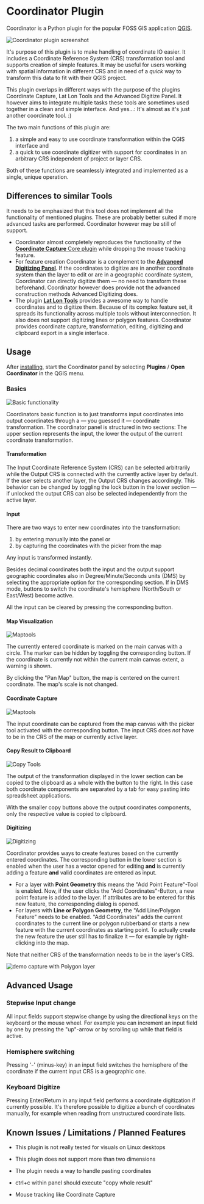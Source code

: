# Coordinator Plugin

Coordinator is a Python plugin for the popular FOSS GIS application [QGIS](https://qgis.org).

![Coordinator plugin screenshot](help/images/screen_main.png)

It's purpose of this plugin is to make handling of coordinate IO easier. It includes
a Coordinate Reference System (CRS) transformation tool and supports creation of
simple features. It may be useful for users working with spatial information
in different CRS and in need of a *quick* way to transform this data to fit with their
QGIS project.

This plugin overlaps in different ways with the purpose of the plugins Coordinate Capture,
Lat Lon Tools and the Advanced Digitize Panel. It however aims to integrate multiple tasks
these tools are sometimes used together in a clean and simple interface. And yes...:
It's almost as it's just another coordinate tool. :)

The two main functions of this plugin are:

1. a simple and easy to use coordinate transformation within the QGIS interface and
2. a quick to use coordinate digitizer with support for coordinates in an arbitrary
   CRS independent of project or layer CRS.

Both of these functions are seamlessly integrated and implemented as a single,
unique operation.

## Differences to similar Tools

It needs to be emphasized that this tool does not implement all the functionality of
mentioned plugins. These are probably better suited if more advanced tasks are performed.
Coordinator however may be still of support.

* Coordinator almost completely reproduces the functionality of the
  [**Coordinate Capture** Core plugin](https://docs.qgis.org/testing/en/docs/user_manual/plugins/plugins_coordinate_capture.html) while
  dropping the mouse tracking feature.
* For feature creation Coordinator is a complement to the
  [**Advanced Digitizing Panel**](https://docs.qgis.org/testing/en/docs/user_manual/working_with_vector/editing_geometry_attributes.html?highlight=advanced%20digitizing#the-advanced-digitizing-panel).
  If the coordinates
  to digitize are in another coordinate system than the layer to edit or are in a geographic
  coordinate system, Coordinator can directly digitize them &mdash; no need to transform
  these beforehand. Coordinator however does provide not the advanced construction methods
  Advanced Digitizing does.
* The plugin [**Lat Lon Tools**](https://plugins.qgis.org/plugins/latlontools/) provides a awesome way to
  handle coordinates and to digitize them. Because
  of its complex feature set, it spreads its functionality across multiple tools without
  interconnection. It also does not support digitizing lines or polygon features. Coordinator
  provides coordinate capture, transformation, editing, digitizing and clipboard export in a
  single interface.

## Usage

After [installing](https://docs.qgis.org/testing/en/docs/user_manual/plugins/plugins.html),
start the Coordinator panel by selecting **Plugins** / **Open Coordinator** in the QGIS menu.

### Basics

![Basic functionality](help/images/screen_basics.png)

Coordinators basic function is to just transforms input coordinates into output
coordinates through a &mdash; you guessed it &mdash; coordinate transformation. The coordinator panel is structured
in two sections: The upper section represents the input, the lower the output of the
current coordinate transformation.

#### Transformation

The Input Coordinate Reference System (CRS) can be selected arbitrarily while
the Output CRS is connected with the currently active layer by default. If the user
selects another layer, the Output CRS changes accordingly. This behavior can be changed by toggling
the lock button in the lower section &mdash; if unlocked the output CRS can also be selected
independently from the active layer.

#### Input

There are two ways to enter new coordinates into the transformation:
1. by entering manually into the panel or
2. by capturing the coordinates with the picker from the map

Any input is transformed instantly.

Besides decimal coordinates both the input and the output support geographic coordinates
also in Degree/Minute/Seconds units (DMS) by selecting the appropriate option for the corresponding
section. If in DMS mode, buttons to switch the coordinate's hemisphere (North/South or East/West) become
active.

All the input can be cleared by pressing the corresponding button.

#### Map Visualization

![Maptools](help/images/screen_maptools.png)

The currently entered coordinate is marked on the main canvas with a circle. The marker can
be hidden by toggling the corresponding button. If the coordinate is currently not within
the current main canvas extent, a warning is shown.

By clicking the "Pan Map" button, the map is centered on the current coordinate. The
map's scale is not changed.

#### Coordinate Capture

![Maptools](help/images/screen_capture.png)

The input coordinate can be captured from the map canvas with the picker tool activated with the corresponding
button. The input CRS does *not* have to be in the CRS of the map or currently active
layer.

#### Copy Result to Clipboard

![Copy Tools](help/images/screen_copy.png)

The output of the transformation displayed in the lower section can be copied to the
clipboard as a whole with the button to the right. In this case both coordinate components
are separated by a tab for easy pasting into spreadsheet applications.

With the smaller copy buttons above the output coordinates components, only the respective
value is copied to clipboard.

#### Digitizing

![Digitizing](help/images/screen_digitize.png)

Coordinator provides ways to create features based on the currently entered coordinates. The
corresponding button in the lower section is enabled when the user has a vector opened
for editing **and** is currently adding a feature **and** valid coordinates are entered
as input.

* For a layer with **Point Geometry** this means the "Add Point Feature"-Tool is enabled.
  Now, if the user clicks the "Add Coordinates"-Button, a new point feature is added
  to the layer. If attributes are to be entered for this new feature, the corresponding
  dialog is opened.
* For layers with **Line or Polygon Geometry**, the "Add Line/Polygon Feature"
  needs to be enabled. "Add Coordinates" adds the current coordinates to the
  current line or polygon rubberband or starts a new feature with the current coordinates
  as starting point. To actually create the new feature the user still has to finalize
  it &mdash; for example by right-clicking into the map.

Note that neither CRS of the transformation needs to be in the layer's CRS.

![demo capture with Polygon layer](help/images/capture.gif)

## Advanced Usage

### Stepwise Input change

All input fields support stepwise change by using the directional keys on the keyboard
or the mouse wheel. For example you can increment an input field by one by pressing
the "up"-arrow or by scrolling up while that field is active.

### Hemisphere switching

Pressing '-' (minus-key) in an input field switches the hemisphere of the coordinate
if the current input CRS is a geographic one.

### Keyboard Digitize

Pressing Enter/Return in any input field performs a coordinate digitization if currently
possible. It's therefore possible to digitize a bunch of coordinates manually, for example
when reading from unstructured coordinate lists.

## Known Issues / Limitations / Planned Features

* This plugin is not really tested for visuals on Linux desktops

* This plugin does not support more than two dimensions

* The plugin needs a way to handle pasting coordinates

* ctrl+c within panel should execute "copy whole result"

* Mouse tracking like Coordinate Capture
